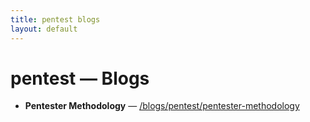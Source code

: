 ```yaml
---
title: pentest blogs
layout: default
---
```


# pentest — Blogs

- **Pentester Methodology** — [/blogs/pentest/pentester-methodology](/blogs/pentest/pentester-methodology)

